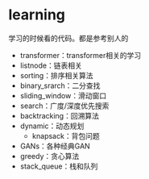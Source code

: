 # learning
学习的时候看的代码。都是参考别人的
- transformer：transformer相关的学习
- listnode：链表相关
- sorting：排序相关算法
- binary_srarch：二分查找
- sliding_window：滑动窗口
- search：广度/深度优先搜索
- backtracking：回溯算法
- dynamic：动态规划
    - knapsack：背包问题
- GANs：各种经典GAN
- greedy：贪心算法
- stack_queue：栈和队列